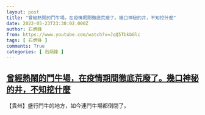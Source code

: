 ```yaml
---
layout: post
title: "曾經熱鬧的鬥牛場，在疫情期間徹底荒廢了。幾口神秘的井，不知挖什麼"
date: 2022-05-23T23:30:02.000Z
author: 石炳鋒
from: https://www.youtube.com/watch?v=JqQ5TbkbGlc
tags: [ 石炳锋 ]
comments: True
categories: [ 石炳锋 ]
---
```

<!--1653348602000-->
[曾經熱鬧的鬥牛場，在疫情期間徹底荒廢了。幾口神秘的井，不知挖什麼](https://www.youtube.com/watch?v=JqQ5TbkbGlc)
------

<div>
【貴州】盛行鬥牛的地方，如今連鬥牛場都倒閉了。
</div>
